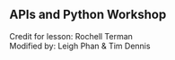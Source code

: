 ## APIs and Python Workshop 

Credit for lesson:  Rochell Terman  
Modified by:  Leigh Phan & Tim Dennis  


